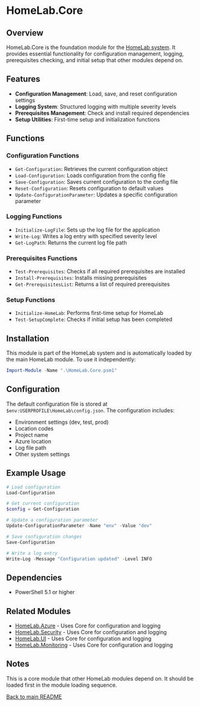 # HomeLab.Core

## Overview

HomeLab.Core is the foundation module for the [HomeLab system](../../README.md). It provides essential functionality for configuration management, logging, prerequisites checking, and initial setup that other modules depend on.

## Features

- **Configuration Management**: Load, save, and reset configuration settings
- **Logging System**: Structured logging with multiple severity levels
- **Prerequisites Management**: Check and install required dependencies
- **Setup Utilities**: First-time setup and initialization functions

## Functions

### Configuration Functions

- `Get-Configuration`: Retrieves the current configuration object
- `Load-Configuration`: Loads configuration from the config file
- `Save-Configuration`: Saves current configuration to the config file
- `Reset-Configuration`: Resets configuration to default values
- `Update-ConfigurationParameter`: Updates a specific configuration parameter

### Logging Functions

- `Initialize-LogFile`: Sets up the log file for the application
- `Write-Log`: Writes a log entry with specified severity level
- `Get-LogPath`: Returns the current log file path

### Prerequisites Functions

- `Test-Prerequisites`: Checks if all required prerequisites are installed
- `Install-Prerequisites`: Installs missing prerequisites
- `Get-PrerequisitesList`: Returns a list of required prerequisites

### Setup Functions

- `Initialize-HomeLab`: Performs first-time setup for HomeLab
- `Test-SetupComplete`: Checks if initial setup has been completed

## Installation

This module is part of the HomeLab system and is automatically loaded by the main HomeLab module. To use it independently:

```powershell
Import-Module -Name ".\HomeLab.Core.psm1"
```

## Configuration

The default configuration file is stored at `$env:USERPROFILE\HomeLab\config.json`. The configuration includes:

- Environment settings (dev, test, prod)
- Location codes
- Project name
- Azure location
- Log file path
- Other system settings

## Example Usage

```powershell
# Load configuration
Load-Configuration

# Get current configuration
$config = Get-Configuration

# Update a configuration parameter
Update-ConfigurationParameter -Name "env" -Value "dev"

# Save configuration changes
Save-Configuration

# Write a log entry
Write-Log -Message "Configuration updated" -Level INFO
```

## Dependencies

- PowerShell 5.1 or higher

## Related Modules

- [HomeLab.Azure](../HomeLab.Azure/README.md) - Uses Core for configuration and logging
- [HomeLab.Security](../HomeLab.Security/README.md) - Uses Core for configuration and logging
- [HomeLab.UI](../HomeLab.UI/README.md) - Uses Core for configuration and logging
- [HomeLab.Monitoring](../HomeLab.Monitoring/README.md) - Uses Core for configuration and logging

## Notes

This is a core module that other HomeLab modules depend on. It should be loaded first in the module loading sequence.

[Back to main README](../../README.md)
